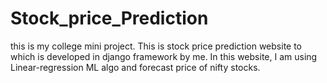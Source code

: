 # Stock_price_Prediction
this is my college mini project.
This is stock price prediction website to which is developed in django framework by me.
In this website, I am using Linear-regression ML algo and forecast price of nifty stocks.

